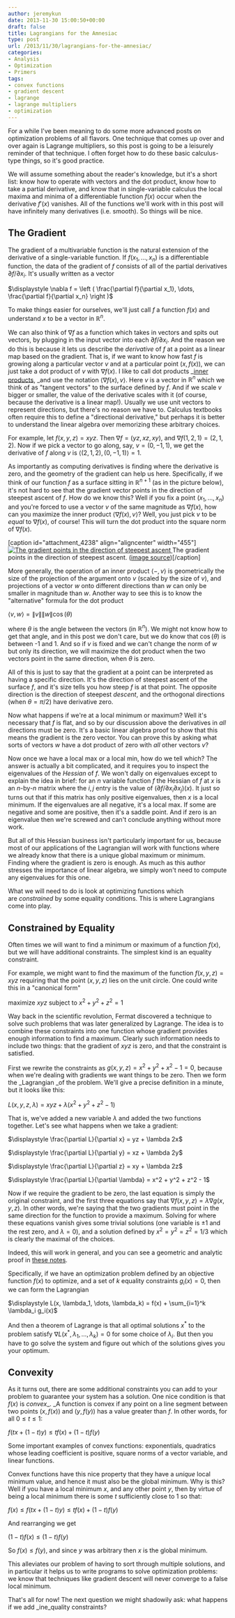 ```yaml
---
author: jeremykun
date: 2013-11-30 15:00:50+00:00
draft: false
title: Lagrangians for the Amnesiac
type: post
url: /2013/11/30/lagrangians-for-the-amnesiac/
categories:
- Analysis
- Optimization
- Primers
tags:
- convex functions
- gradient descent
- lagrange
- lagrange multipliers
- optimization
---
```


For a while I've been meaning to do some more advanced posts on optimization problems of all flavors. One technique that comes up over and over again is Lagrange multipliers, so this post is going to be a leisurely reminder of that technique. I often forget how to do these basic calculus-type things, so it's good practice.

We will assume something about the reader's knowledge, but it's a short list: know how to operate with vectors and the dot product, know how to take a partial derivative, and know that in single-variable calculus the local maxima and minima of a differentiable function $f(x)$ occur when the derivative $f'(x)$ vanishes. All of the functions we'll work with in this post will have infinitely many derivatives (i.e. smooth). So things will be nice.


## The Gradient




The gradient of a multivariable function is the natural extension of the derivative of a single-variable function. If $f(x_1, \dots, x_n)$ is a differentiable function, the data of the gradient of $f$ consists of all of the partial derivatives $\partial f / \partial x_i$. It's usually written as a vector




$\displaystyle \nabla f = \left ( \frac{\partial f}{\partial x_1}, \dots, \frac{\partial f}{\partial x_n} \right )$




To make things easier for ourselves, we'll just call $f$ a function $f(x)$ and understand $x$ to be a vector in $\mathbb{R}^n$.




We can also think of $\nabla f$ as a function which takes in vectors and spits out vectors, by plugging in the input vector into each $\partial f / \partial x_i$. And the reason we do this is because it lets us describe the _derivative_ of $f$ at a point as a linear map based on the gradient. That is, if we want to know how fast $f$ is growing along a particular vector $v$ and at a particular point $(x, f(x))$, we can just take a dot product of $v$ with $\nabla f(x)$. I like to call dot products _[inner products](http://jeremykun.com/2011/07/25/inner-product-spaces-a-primer/), _and use the notation $\left \langle \nabla f(x), v \right \rangle$. Here $v$ is a vector in $\mathbb{R}^n$ which we think of as "tangent vectors" to the surface defined by $f$. And if we scale $v$ bigger or smaller, the value of the derivative scales with it (of course, because the derivative is a linear map!). Usually we use unit vectors to represent directions, but there's no reason we have to. Calculus textbooks often require this to define a "directional derivative," but perhaps it is better to understand the linear algebra over memorizing these arbitrary choices.




For example, let $f(x,y,z) = xyz$. Then $\nabla f = (yz, xz, xy)$, and $\nabla f(1,2,1) = (2, 1, 2)$. Now if we pick a vector to go along, say, $v = (0,-1,1)$, we get the derivative of $f$ along $v$ is $\left \langle (2,1,2), (0,-1,1) \right \rangle = 1$.




As importantly as computing derivatives is finding where the derivative is zero, and the geometry of the gradient can help us here. Specifically, if we think of our function $f$ as a surface sitting in $\mathbb{R}^{n+1}$ (as in the picture below), it's not hard to see that the gradient vector points in the direction of steepest ascent of $f$. How do we know this? Well if you fix a point $(x_1, \dots, x_n)$ and you're forced to use a vector $v$ of the same magnitude as $\nabla f(x)$, how can you maximize the inner product $\left \langle \nabla f(x), v \right \rangle$? Well, you just pick $v$ to be _equal_ to $\nabla f(x)$, of course! This will turn the dot product into the square norm of $\nabla f(x)$.




[caption id="attachment_4238" align="aligncenter" width="455"][![The gradient points in the direction of steepest ascent](http://jeremykun.files.wordpress.com/2013/11/gradient.gif)
](http://jeremykun.files.wordpress.com/2013/11/gradient.gif) The gradient points in the direction of steepest ascent. ([image source](http://www.vias.org/calculus/13_vector_calculus_01_06.html))[/caption]


More generally, the operation of an inner product $\left \langle -, v \right \rangle$ is geometrically the size of the projection of the argument onto $v$ (scaled by the size of $v$), and projections of a vector $w$ onto different directions than $w$ can only be smaller in magnitude than $w$. Another way to see this is to know the "alternative" formula for the dot product




$\displaystyle \left \langle v,w \right \rangle = \left \| v \right \| \left \| w \right \| \cos(\theta)$




where $\theta$ is the angle between the vectors (in $\mathbb{R}^n$). We might not know how to get that angle, and in this post we don't care, but we do know that $\cos(\theta)$ is between -1 and 1. And so if $v$ is fixed and we can't change the norm of $w$ but only its direction, we will maximize the dot product when the two vectors point in the same direction, when $\theta$ is zero.




All of this is just to say that the gradient at a point can be interpreted as having a specific direction. It's the direction of steepest ascent of the surface $f$, and it's size tells you how steep $f$ is at that point. The opposite direction is the direction of steepest _descent_, and the orthogonal directions (when $\theta = \pi /2$) have derivative zero.




Now what happens if we're at a local minimum or maximum? Well it's necessary that $f$ is flat, and so by our discussion above the derivatives in _all_ directions must be zero. It's a basic linear algebra proof to show that this means the gradient is the zero vector. You can prove this by asking what sorts of vectors $w$ have a dot product of zero with _all_ other vectors $v$?




Now once we have a local max or a local min, how do we tell which? The answer is actually a bit complicated, and it requires you to inspect the eigenvalues of the _Hessian_ of $f$. We won't dally on eigenvalues except to explain the idea in brief: for an $n$ variable function $f$ the Hessian of $f$ at $x$ is an $n$-by-$n$ matrix where the $i,j$ entry is the value of $(\partial f / \partial x_i \partial x_j )(x)$. It just so turns out that if this matrix has only positive eigenvalues, then $x$ is a local minimum. If the eigenvalues are all negative, it's a local max. If some are negative and some are positive, then it's a saddle point. And if zero is an eigenvalue then we're screwed and can't conclude anything without more work.




But all of this Hessian business isn't particularly important for us, because most of our applications of the Lagrangian will work with functions where we already know that there is a unique global maximum or minimum. Finding where the gradient is zero is enough. As much as this author stresses the importance of linear algebra, we simply won't need to compute any eigenvalues for this one.




What we will need to do is look at optimizing functions which are _constrained_ by some equality conditions. This is where Lagrangians come into play.





## Constrained by Equality


Often times we will want to find a minimum or maximum of a function $f(x)$, but we will have additional constraints. The simplest kind is an equality constraint.

For example, we might want to find the maximum of the function $f(x, y, z) = xyz$ requiring that the point $(x,y,z)$ lies on the unit circle. One could write this in a "canonical form"


maximize $xyz$
subject to $x^2 + y^2 + z^2 = 1$


Way back in the scientific revolution, Fermat discovered a technique to solve such problems that was later generalized by Lagrange. The idea is to combine these constraints into one function whose gradient provides enough information to find a maximum. Clearly such information needs to include two things: that the gradient of $xyz$ is zero, and that the constraint is satisfied.

First we rewrite the constraints as $g(x,y,z) = x^2 + y^2 + x^2 - 1 = 0$, because when we're dealing with gradients we want things to be zero. Then we form the _Lagrangian _of the problem. We'll give a precise definition in a minute, but it looks like this:


$L(x,y,z,\lambda) = xyz + \lambda(x^2 + y^2 + z^2 - 1)$




That is, we've added a new variable $\lambda$ and added the two functions together. Let's see what happens when we take a gradient:




$\displaystyle \frac{\partial L}{\partial x} = yz + \lambda 2x$




$\displaystyle \frac{\partial L}{\partial y} = xz + \lambda 2y$




$\displaystyle \frac{\partial L}{\partial z} = xy + \lambda 2z$




$\displaystyle \frac{\partial L}{\partial \lambda} = x^2 + y^2 + z^2 - 1$




Now if we require the gradient to be zero, the last equation is simply the original constraint, and the first three equations say that $\nabla f (x,y,z) = \lambda \nabla g (x,y,z)$. In other words, we're saying that the two gradients must point in the same direction for the function to provide a maximum. Solving for where these equations vanish gives some trivial solutions (one variable is $\pm 1$ and the rest zero, and $\lambda = 0$), and a solution defined by $x^2 = y^2 = z^2 = 1/3$ which is clearly the maximal of the choices.




Indeed, this will work in general, and you can see a geometric and analytic proof in [these notes](http://ocw.mit.edu/courses/mathematics/18-02sc-multivariable-calculus-fall-2010/2.-partial-derivatives/part-c-lagrange-multipliers-and-constrained-differentials/session-40-proof-of-lagrange-multipliers/MIT18_02SC_notes_22.pdf).




Specifically, if we have an optimization problem defined by an objective function $f(x)$ to optimize, and a set of $k$ equality constraints $g_i(x) = 0$, then we can form the Lagrangian




$\displaystyle L(x, \lambda_1, \dots, \lambda_k) = f(x) + \sum_{i=1}^k \lambda_i g_i(x)$




And then a theorem of Lagrange is that all optimal solutions $x^*$ to the problem satisfy $\nabla L(x^*, \lambda_1, \dots, \lambda_k) = 0$ for some choice of $\lambda _i$. But then you have to go solve the system and figure out which of the solutions gives you your optimum.





## Convexity




As it turns out, there are some additional constraints you can add to your problem to guarantee your system has a solution. One nice condition is that $f(x)$ is _convex__. _A function is convex if any point on a line segment between two points $(x,f(x))$ and $(y,f(y))$ has a value greater than $f$. In other words, for all $0 \leq t \leq 1$:




$\displaystyle f(tx + (1-t)y) \leq tf(x) + (1-t)f(y)$




Some important examples of convex functions: exponentials, quadratics whose leading coefficient is positive, square norms of a vector variable, and linear functions.




Convex functions have this nice property that they have a _unique_ local minimum value, and hence it must also be the global minimum. Why is this? Well if you have a local minimum $x$, and any other point $y$, then by virtue of being a local minimum there is some $t$ sufficiently close to 1 so that:




$\displaystyle f(x) \leq f(tx + (1-t)y) \leq tf(x) + (1-t)f(y)$




And rearranging we get




$\displaystyle (1-t)f(x) \leq (1-t)f(y)$




So $f(x) \leq f(y)$, and since $y$ was arbitrary then $x$ is the global minimum.




This alleviates our problem of having to sort through multiple solutions, and in particular it helps us to write programs to solve optimization problems: we know that techniques like gradient descent will never converge to a false local minimum.




That's all for now! The next question we might shadowily ask: what happens if we add _ine_quality constraints?
